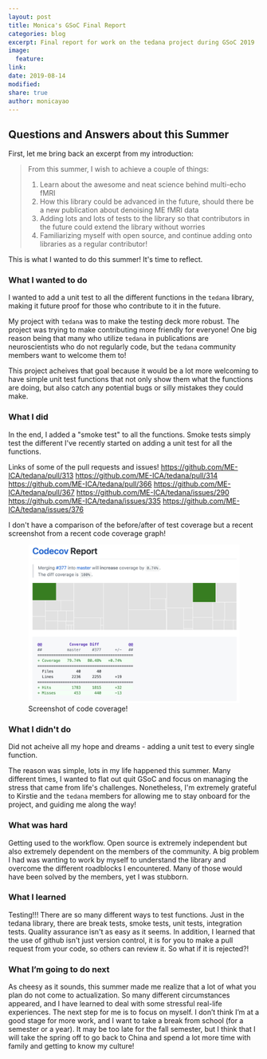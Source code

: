 ```yaml
---
layout: post
title: Monica's GSoC Final Report
categories: blog
excerpt: Final report for work on the tedana project during GSoC 2019
image:
  feature:
link:
date: 2019-08-14
modified:
share: true
author: monicayao
---
```


## Questions and Answers about this Summer

First, let me bring back an excerpt from my introduction:

> From this summer, I wish to achieve a couple of things: 
> 1. Learn about the awesome and neat science behind multi-echo fMRI
> 2. How this library could be advanced in the future, should there be a new publication about denoising ME fMRI data
> 3. Adding lots and lots of tests to the library so that contributors in the future could extend the library without worries
> 4. Familiarizing myself with open source, and continue adding onto libraries as a regular contributor!

This is what I wanted to do this summer! It's time to reflect.

### What I wanted to do

I wanted to add a unit test to all the different functions in the `tedana` library, making it future proof for those who contribute to it in the future. 

My project with `tedana` was to make the testing deck more robust. The project was trying to make contributing more friendly for everyone!
One big reason being that many who utilize `tedana` in publications are neuroscientists who do not regularly code, but the `tedana` community members want to welcome them to!

This project acheives that goal because it would be a lot more welcoming to have simple unit test functions that not only show them what the functions are doing, but also catch any potential bugs or silly mistakes they could make.

### What I did 

In the end, I added a "smoke test" to all the functions. Smoke tests simply test the different I've recently started on adding a unit test for all the functions.

Links of some of the pull requests and issues! 
https://github.com/ME-ICA/tedana/pull/313
https://github.com/ME-ICA/tedana/pull/314
https://github.com/ME-ICA/tedana/pull/366
https://github.com/ME-ICA/tedana/pull/367
https://github.com/ME-ICA/tedana/issues/290
https://github.com/ME-ICA/tedana/issues/335
https://github.com/ME-ICA/tedana/issues/376

I don't have a comparison of the before/after of test coverage but a recent screenshot from a recent code coverage graph!
<figure>
  <img src="/images/codecoverage.jpg"
       alt="hometown">
  <figcaption> Screenshot of code coverage! </figcaption>
</figure>

### What I didn't do 

Did not acheive all my hope and dreams - adding a unit test to every single function.

The reason was simple, lots in my life happened this summer. Many different times, I wanted to flat out quit GSoC and focus on managing the stress that came from life's challenges. 
Nonetheless, I'm extremely grateful to Kirstie and the `tedana` members for allowing me to stay onboard for the project, and guiding me along the way!


### What was hard

Getting used to the workflow. Open source is extremely independent but also extremely dependent on the members of the community. A big problem I had was wanting to work by myself to understand the library and overcome the different roadblocks I encountered. Many of those would have been solved by the members, yet I was stubborn. 

### What I learned

Testing!!! There are so many different ways to test functions. Just in the tedana library, there are break tests, smoke tests, unit tests, integration tests. Quality assurance isn't as easy as it seems. 
In addition, I learned that the use of github isn't just version control, it is for you to make a pull request from your code, so others can review it. So what if it is rejected?!

### What I’m going to do next
As cheesy as it sounds, this summer made me realize that a lot of what you plan do not come to actualization. So many different circumstances appeared, and I have learned to deal with some stressful real-life experiences. The next step for me is to focus on myself. I don’t think I’m at a good stage for more work, and I want to take a break from school (for a semester or a year). It may be too late for the fall semester, but I think that I will take the spring off to go back to China and spend a lot more time with family and getting to know my culture! 

